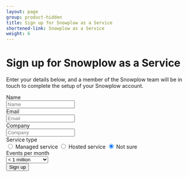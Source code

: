 ```yaml
---
layout: page
group: product-hidden
title: Sign up for Snowplow as a Service
shortened-link: Snowplow as a Service
weight: 6
---
```


# Sign up for Snowplow as a Service

Enter your details below, and a member of the Snowplow team will be in touch to complete the setup of your Snowplow account.

<div id="signup-form">
	<form class="form-horizontal">
		<div class="control-group" id="groupName">
			<label class="control-label" for="inputName">Name</label>
			<div class="controls" id="controlsName">
				<input type="text" id="inputName" placeholder="Name">
			</div>
		</div>
		<div class="control-group" id="groupEmail">
			<label class="control-label" for="inputEmail">Email</label>
			<div class="controls" id="controlsEmail">
				<input type="text" id="inputEmail" placeholder="Email">
			</div>
		</div>
		<div class="control-group" id="groupCompany">
			<label class="control-label" for="inputCompany">Company</label>
			<div class="controls" id="controlsCompany">
				<input type="text" id="inputCompany" placeholder="Company">
			</div>
		</div>
		<div class="control-group" id="groupServiceType">
			<label class="control-label" for="inputServiceType">Service type</label>
			<div class="controls" id="controlsServiceType">
				<label class="radio">
					<input type="radio" name="optionsServiceType" id="serviceTypeManaged" value="managed" checked>
					Managed service
				</label>
				<label class="radio">
					<input type="radio" name="optionsServiceType" id="serviceTypeHosted" value="hosted" checked>
					Hosted service
				</label>
				<label class="radio">
					<input type="radio" name="optionsServiceType" id="serviceTypeUnsure" value="unsure" checked>
					Not sure
				</label>
			</div>
		<div class="control-group" id="groupEventsPerMonth">
			<label class="control-label" for="inputEventsPerMonth">Events per month</label>
			<div class="controls" id="controlsEventsPerMonth">
				<select id="inputEventsPerMonth">
					<option>&lt; 1 million</option>
					<option>1 - 10 million</option>
					<option>10 - 100 million</option>
					<option>100 - 1 billion</option>
					<option>1 billion +</option>
				</select>
			</div>
		</div>
		<div class="control-group">
			<div class="controls">
				<button type="submit" class="btn btn-success btn-primary" id="submitSnowplowSignup">Sign up</button>
			</div>
		</div>
	</form>
</div>	